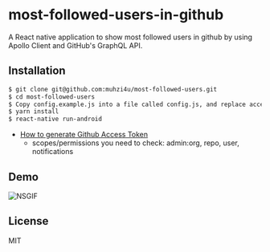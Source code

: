 # most-followed-users-in-github

A React native application to show most followed users in github by using Apollo Client and GitHub's GraphQL API.

## Installation

```sh
$ git clone git@github.com:muhzi4u/most-followed-users.git
$ cd most-followed-users
$ Copy config.example.js into a file called config.js, and replace accessToken with your token
$ yarn install
$ react-native run-android

```

- [How to generate Github Access Token](https://help.github.com/articles/creating-a-personal-access-token-for-the-command-line/)
  - scopes/permissions you need to check: admin:org, repo, user, notifications

## Demo

![NSGIF](https://j.gifs.com/1rnQV0.gif)

## License

MIT

